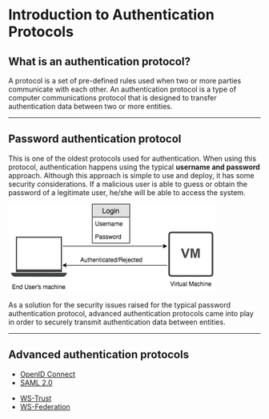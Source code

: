 # Introduction to Authentication Protocols

## What is an authentication protocol?

A protocol is a set of pre-defined rules used when two or more parties communicate with each other. An authentication protocol
is a type of computer communications protocol that is designed to transfer authentication data between two or more entities.

---

## Password authentication protocol

This is one of the oldest protocols used for authentication. When
using this protocol, authentication happens using the typical **username
and password** approach. Although this approach is simple to use and
deploy, it has some security considerations. If a malicious user is able
to guess or obtain the password of a legitimate user, he/she will be able to 
access the system.

![password authentication](../../../assets/img/concepts/password-authentication-protocol.png)

As a solution for the security issues raised for the typical password authentication protocol, advanced authentication protocols came into play in order to securely transmit authentication data between entities.

---

## Advanced authentication protocols

- [OpenID Connect](intro-oidc.md)
- [SAML 2.0](intro-saml.md)
<!-- - [NTLM](ntlm.md)-->
<!-- - [Kerberos](kerberos.md)-->
- [WS-Trust](intro-ws-trust.md)
- [WS-Federation](intro-ws-federation.md)
